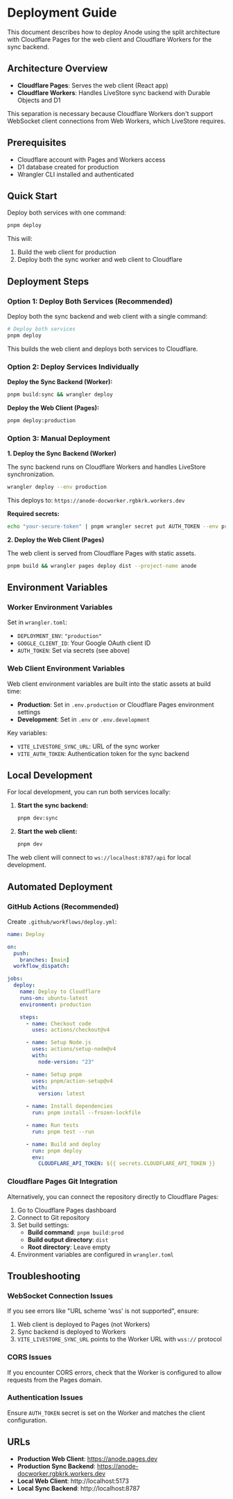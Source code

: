# Deployment Guide

This document describes how to deploy Anode using the split architecture with Cloudflare Pages for the web client and Cloudflare Workers for the sync backend.

## Architecture Overview

- **Cloudflare Pages**: Serves the web client (React app)
- **Cloudflare Workers**: Handles LiveStore sync backend with Durable Objects and D1

This separation is necessary because Cloudflare Workers don't support WebSocket client connections from Web Workers, which LiveStore requires.

## Prerequisites

- Cloudflare account with Pages and Workers access
- D1 database created for production
- Wrangler CLI installed and authenticated

## Quick Start

Deploy both services with one command:

```bash
pnpm deploy
```

This will:
1. Build the web client for production
2. Deploy both the sync worker and web client to Cloudflare

## Deployment Steps

### Option 1: Deploy Both Services (Recommended)

Deploy both the sync backend and web client with a single command:

```bash
# Deploy both services
pnpm deploy
```

This builds the web client and deploys both services to Cloudflare.

### Option 2: Deploy Services Individually

**Deploy the Sync Backend (Worker):**
```bash
pnpm build:sync && wrangler deploy
```

**Deploy the Web Client (Pages):**
```bash
pnpm deploy:production
```

### Option 3: Manual Deployment

**1. Deploy the Sync Backend (Worker)**

The sync backend runs on Cloudflare Workers and handles LiveStore synchronization.

```bash
wrangler deploy --env production
```

This deploys to: `https://anode-docworker.rgbkrk.workers.dev`

**Required secrets:**
```bash
echo "your-secure-token" | pnpm wrangler secret put AUTH_TOKEN --env production
```

**2. Deploy the Web Client (Pages)**

The web client is served from Cloudflare Pages with static assets.

```bash
pnpm build && wrangler pages deploy dist --project-name anode
```

## Environment Variables

### Worker Environment Variables

Set in `wrangler.toml`:

- `DEPLOYMENT_ENV`: `"production"`
- `GOOGLE_CLIENT_ID`: Your Google OAuth client ID
- `AUTH_TOKEN`: Set via secrets (see above)

### Web Client Environment Variables

Web client environment variables are built into the static assets at build time:

- **Production**: Set in `.env.production` or Cloudflare Pages environment settings
- **Development**: Set in `.env` or `.env.development`

Key variables:
- `VITE_LIVESTORE_SYNC_URL`: URL of the sync worker
- `VITE_AUTH_TOKEN`: Authentication token for the sync backend

## Local Development

For local development, you can run both services locally:

1. **Start the sync backend:**
   ```bash
   pnpm dev:sync
   ```

2. **Start the web client:**
   ```bash
   pnpm dev
   ```

The web client will connect to `ws://localhost:8787/api` for local development.

## Automated Deployment

### GitHub Actions (Recommended)

Create `.github/workflows/deploy.yml`:

```yaml
name: Deploy

on:
  push:
    branches: [main]
  workflow_dispatch:

jobs:
  deploy:
    name: Deploy to Cloudflare
    runs-on: ubuntu-latest
    environment: production

    steps:
      - name: Checkout code
        uses: actions/checkout@v4

      - name: Setup Node.js
        uses: actions/setup-node@v4
        with:
          node-version: "23"

      - name: Setup pnpm
        uses: pnpm/action-setup@v4
        with:
          version: latest

      - name: Install dependencies
        run: pnpm install --frozen-lockfile

      - name: Run tests
        run: pnpm test --run

      - name: Build and deploy
        run: pnpm deploy
        env:
          CLOUDFLARE_API_TOKEN: ${{ secrets.CLOUDFLARE_API_TOKEN }}
```

### Cloudflare Pages Git Integration

Alternatively, you can connect the repository directly to Cloudflare Pages:

1. Go to Cloudflare Pages dashboard
2. Connect to Git repository
3. Set build settings:
   - **Build command**: `pnpm build:prod`
   - **Build output directory**: `dist`
   - **Root directory**: Leave empty
4. Environment variables are configured in `wrangler.toml`

## Troubleshooting

### WebSocket Connection Issues

If you see errors like "URL scheme 'wss' is not supported", ensure:

1. Web client is deployed to Pages (not Workers)
2. Sync backend is deployed to Workers
3. `VITE_LIVESTORE_SYNC_URL` points to the Worker URL with `wss://` protocol

### CORS Issues

If you encounter CORS errors, check that the Worker is configured to allow requests from the Pages domain.

### Authentication Issues

Ensure `AUTH_TOKEN` secret is set on the Worker and matches the client configuration.

## URLs

- **Production Web Client**: https://anode.pages.dev
- **Production Sync Backend**: https://anode-docworker.rgbkrk.workers.dev
- **Local Web Client**: http://localhost:5173
- **Local Sync Backend**: http://localhost:8787